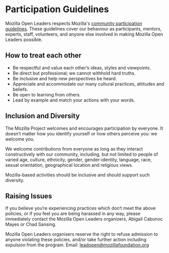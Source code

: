 <!--- MOZFEST PARTICIPATION GUIDLINES --->
# Participation Guidelines

Mozilla Open Leaders respects Mozilla's [community participation guidelines](https://www.mozilla.org/en-US/about/governance/policies/participation/). These guidelines cover our behaviour as participants, mentors, experts, staff, volunteers, and anyone else involved in making Mozilla Open Leaders possible.

## How to treat each other

* Be respectful and value each other’s ideas, styles and viewpoints.
* Be direct but professional; we cannot withhold hard truths.
* Be inclusive and help new perspectives be heard.
* Appreciate and accommodate our many cultural practices, attitudes and beliefs.
* Be open to learning from others.
* Lead by example and match your actions with your words.

## Inclusion and Diversity

The Mozilla Project welcomes and encourages participation by everyone. It doesn’t matter how you identify yourself or how others perceive you: we welcome you.

We welcome contributions from everyone as long as they interact constructively with our community, including, but not limited to people of varied age, culture, ethnicity, gender, gender-identity, language, race, sexual orientation, geographical location and religious views.

Mozilla-based activities should be inclusive and should support such diversity.

## Raising Issues

If you believe you‘re experiencing practices which don‘t meet the above policies, or if you feel you are being harassed in any way, please immediately contact the Mozilla Open Leaders organizers, Abigail Cabunoc Mayes or Chad Sansing.

Mozilla Open Leaders  organisers reserve the right to refuse admission to anyone violating these policies, and/or take further action including expulsion from the program.
Email: leadopen@mozillafoundation.org
<!--- END MOZFEST PARTICIPATION GUIDLINES --->
